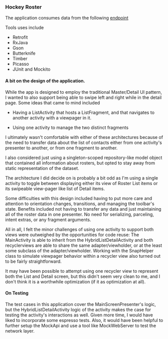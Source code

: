 ### Hockey Roster

The application consumes data from the following [endpoint](https://jc-xerxes.gpshopper.com/android_eval.json)

Tools uses include

- Retrofit
- RxJava
- Gson
- Butterknife
- Timber
- Picasso
- JUnit and Mockito

#### A bit on the design of the application.

While the app is designed to employ the traditional Master/Detail UI pattern, I wanted to also support being able to swipe left and right while in the detail page. Some ideas that came to mind included

 - Having a ListActivity that hosts a ListFragment, and that navigates to another activity with a viewpager in it.

 - Using one activity to manage the two distinct fragments

I ultimately wasn't comfortable with either of these architectures because of the need to transfer data about the list of contacts either from one activity's presenter to another, or from one fragment to another.

I also considered just using a singleton-scoped repository-like model object that contained all information about rosters, but opted to stay away from static representation of the dataset.

The architecture I did decide on is probably a bit odd as I'm using a single activity to toggle between displaying either its view of Roster List items or its swipeable view-pager like list of Detail items.

Some difficulties with this design included having to put more care and attention to orientation changes, transitions, and managing the toolbar's state. Benefits included not having to transfer any data and just maintaining all of the roster data in one presenter. No need for serializing, parceling, intent extras, or any fragment arguments.

All in all, I felt the minor challenges of using one activity to support both views were outweighed by the opportunities for code reuse: The MainActivity is able to inherit from the HybridListDetailActivity and both recyclerviews are able to share the same adapter/viewholder, or at the least some subclass of the adapter/viewholder. Working with the SnapHelper class to simulate viewpager behavior within a recycler view also turned out to be fairly straightforward.

It may have been possible to attempt using one recycler view to represent both the List and Detail screen, but this didn't seem very clean to me, and I don't think it is a worthwhile optimization (if it as optimization at all).

#### On Testing

The test cases in this application cover the MainScreenPresenter's logic, but the HybridListDetailActivity logic of the activity makes the case for testing the activity's interactions as well. Given more time, I would have liked to incorporate some espresso tests. Also, it would have been helpful to further setup the MockApi and use a tool like MockWebServer to test the network layer.

